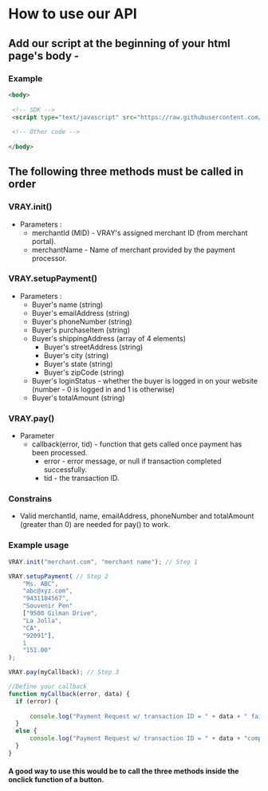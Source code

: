 # How to use our API #

## Add our script at the beginning of your html page's body - ##

### Example ###

```html
<body>
 
 <!-- SDK -->
 <script type="text/javascript" src="https://raw.githubusercontent.com/VrayInc/Browser-SDK/master/v.0.2/vray-browser-sdk.js"></script>
 
 <!-- Other code -->
 
</body>
```

## The following three methods must be called in order ##

### VRAY.init() ###

* Parameters : 
  * merchantId (MID) - VRAY's assigned merchant ID (from merchant portal).
  * merchantName - Name of merchant provided by the payment processor.
  
### VRAY.setupPayment() ###

* Parameters :
  * Buyer's name (string)
  * Buyer's emailAddress (string)
  * Buyer's phoneNumber (string)
  * Buyer's purchaseItem (string)
  * Buyer's shippingAddress (array of 4 elements)
    * Buyer's streetAddress (string)
    * Buyer's city (string)
    * Buyer's state (string)
    * Buyer's zipCode (string)
  * Buyer's loginStatus - whether the buyer is logged in on your website (number - 0 is logged in and 1 is otherwise)  
  * Buyer's totalAmount (string)
  
 ### VRAY.pay() ###
 
 * Parameter
   * callback(error, tid) - function that gets called once payment has been processed.
     + error - error message, or null if transaction completed successfully.
     + tid - the transaction ID.
    
 ### Constrains ###
 * Valid merchantId, name, emailAddress, phoneNumber and totalAmount (greater than 0) are needed for pay() to work.

### Example usage ###

```javascript
VRAY.init("merchant.com", "merchant name"); // Step 1

VRAY.setupPayment( // Step 2
    "Ms. ABC",
    "abc@xyz.com",
    "9431184567",
    "Souvenir Pen"
    ["9500 Gilman Drive",
    "La Jolla",
    "CA",
    "92091"],
    1
    "151.00"
);

VRAY.pay(myCallback); // Step 3

//Define your callback
function myCallback(error, data) {
  if (error) {
  
      console.log("Payment Request w/ transaction ID = " + data + " failed with error = " + error);
  }
  else {
      console.log("Payment Request w/ transaction ID = " + data + "completed successfully.");
  }
}
```

#### A good way to use this would be to call the three methods inside the onclick function of a button. ####
